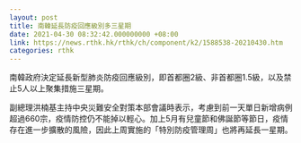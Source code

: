 ```yaml
---
layout: post
title: 南韓延長防疫回應級別多三星期
date: 2021-04-30 08:32:42.000000000 +08:00
link: https://news.rthk.hk/rthk/ch/component/k2/1588538-20210430.htm
categories: rthk
---
```


南韓政府決定延長新型肺炎防疫回應級別，即首都圈2級、非首都圈1.5級，以及禁止5人以上聚集措施三星期。

副總理洪楠基主持中央災難安全對策本部會議時表示，考慮到前一天單日新增病例超過660宗，疫情防控仍不能掉以輕心。加上5月有兒童節和佛誕節等節日，疫情存在進一步擴散的風險，因此上周實施的「特別防疫管理周」也將再延長一星期。
